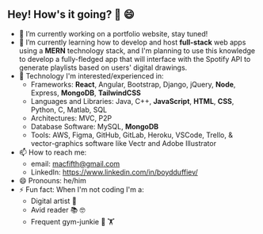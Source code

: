 ## Hey! How's it going? 👋 😄 
- 🔭 I’m currently working on a portfolio website, stay tuned!
- 🌱 I’m currently learning how to develop and host **full-stack** web apps using a **MERN** technology stack, and I'm planning to use this knowledge to develop a fully-fledged app that will interface with the Spotify API to generate playlists based on users' digital drawings.
- 🤖 Technology I'm interested/experienced in:
   -  Frameworks: **React**, Angular, Bootstrap, Django, jQuery, **Node**, Express, **MongoDB**, **TailwindCSS**
   -  Languages and Libraries: Java, C++, **JavaScript**, **HTML**, **CSS**, Python, C, Matlab, SQL
   -  Architectures: MVC, P2P
   -  Database Software: MySQL, **MongoDB**
   -  Tools: AWS, Figma, GitHub, GitLab, Heroku, VSCode, Trello, & vector-graphics software like Vectr and Adobe Illustrator
- 📫 How to reach me: 
   -  email: macfifth@gmail.com
   -  LinkedIn: https://www.linkedin.com/in/boydduffiev/
- 😄 Pronouns: he/him
- ⚡ Fun fact: When I'm not coding I'm a:
   -  Digital artist 🎨
   -  Avid reader 📚 🤓
   -  Frequent gym-junkie 💪 🏋️

<!--
**boydDuffie/boydDuffie** is a ✨ _special_ ✨ repository because its `README.md` (this file) appears on your GitHub profile.

Here are some ideas to get you started:

- 🔭 I’m currently working on ...
- 🌱 I’m currently learning ...
- 👯 I’m looking to collaborate on ...
- 🤔 I’m looking for help with ...
- 💬 Ask me about ...
- 📫 How to reach me: ...
- 😄 Pronouns: ...
- ⚡ Fun fact: ...
-->
